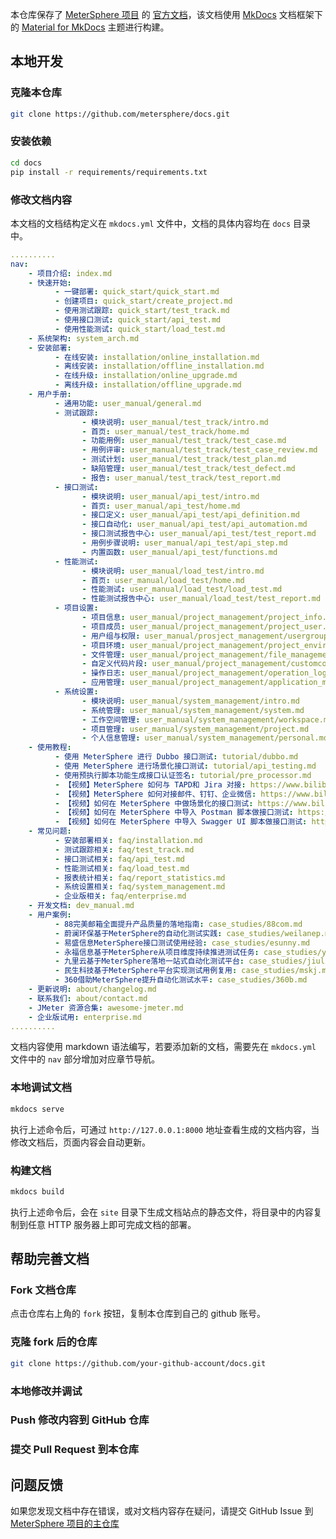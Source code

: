 本仓库保存了 [MeterSphere 项目]() 的 [官方文档](https://metersphere.io/docs/)，该文档使用 [MkDocs]() 文档框架下的 [Material for MkDocs]() 主题进行构建。

## 本地开发

### 克隆本仓库
```bash
git clone https://github.com/metersphere/docs.git
```

### 安装依赖
```bash
cd docs
pip install -r requirements/requirements.txt
```

### 修改文档内容
本文档的文档结构定义在 `mkdocs.yml` 文件中，文档的具体内容均在 `docs` 目录中。
```yaml
..........
nav:
    - 项目介绍: index.md
    - 快速开始:
          - 一键部署: quick_start/quick_start.md
          - 创建项目: quick_start/create_project.md
          - 使用测试跟踪: quick_start/test_track.md
          - 使用接口测试: quick_start/api_test.md
          - 使用性能测试: quick_start/load_test.md
    - 系统架构: system_arch.md
    - 安装部署:
          - 在线安装: installation/online_installation.md
          - 离线安装: installation/offline_installation.md
          - 在线升级: installation/online_upgrade.md
          - 离线升级: installation/offline_upgrade.md
    - 用户手册:
          - 通用功能: user_manual/general.md
          - 测试跟踪:
                - 模块说明: user_manual/test_track/intro.md
                - 首页: user_manual/test_track/home.md
                - 功能用例: user_manual/test_track/test_case.md
                - 用例评审: user_manual/test_track/test_case_review.md
                - 测试计划: user_manual/test_track/test_plan.md
                - 缺陷管理: user_manual/test_track/test_defect.md
                - 报告: user_manual/test_track/test_report.md
          - 接口测试:
                - 模块说明: user_manual/api_test/intro.md
                - 首页: user_manual/api_test/home.md
                - 接口定义: user_manual/api_test/api_definition.md
                - 接口自动化: user_manual/api_test/api_automation.md
                - 接口测试报告中心: user_manual/api_test/test_report.md
                - 用例步骤说明: user_manual/api_test/api_step.md
                - 内置函数: user_manual/api_test/functions.md
          - 性能测试:
                - 模块说明: user_manual/load_test/intro.md
                - 首页: user_manual/load_test/home.md
                - 性能测试: user_manual/load_test/load_test.md
                - 性能测试报告中心: user_manual/load_test/test_report.md
          - 项目设置:
                - 项目信息: user_manual/project_management/project_info.md
                - 项目成员: user_manual/project_management/project_user.md
                - 用户组与权限: user_manual/prosject_management/usergroup_permission.md
                - 项目环境: user_manual/project_management/project_environment.md
                - 文件管理: user_manual/project_management/file_management.md
                - 自定义代码片段: user_manual/project_management/customcode_snippets.md
                - 操作日志: user_manual/project_management/operation_log.md
                - 应用管理: user_manual/project_management/application_management.md
          - 系统设置:
                - 模块说明: user_manual/system_management/intro.md
                - 系统管理: user_manual/system_management/system.md
                - 工作空间管理: user_manual/system_management/workspace.md
                - 项目管理: user_manual/system_management/project.md
                - 个人信息管理: user_manual/system_management/personal.md      
    - 使用教程:
          - 使用 MeterSphere 进行 Dubbo 接口测试: tutorial/dubbo.md
          - 使用 MeterSphere 进行场景化接口测试: tutorial/api_testing.md
          - 使用预执行脚本功能生成接口认证签名: tutorial/pre_processor.md
          - 【视频】MeterSphere 如何与 TAPD和 Jira 对接: https://www.bilibili.com/video/BV1jr4y1c7Lg/
          - 【视频】MeterSphere 如何对接邮件、钉钉、企业微信: https://www.bilibili.com/video/BV1dp4y167ch/
          - 【视频】如何在 MeterSphere 中做场景化的接口测试: https://www.bilibili.com/video/BV1vy4y1q7f7/
          - 【视频】如何在 MeterSphere 中导入 Postman 脚本做接口测试: https://www.bilibili.com/video/BV1W54y1C7uY
          - 【视频】如何在 MeterSphere 中导入 Swagger UI 脚本做接口测试: https://www.bilibili.com/video/BV1YK411A7E8/
    - 常见问题:
          - 安装部署相关: faq/installation.md
          - 测试跟踪相关: faq/test_track.md
          - 接口测试相关: faq/api_test.md
          - 性能测试相关: faq/load_test.md
          - 报表统计相关: faq/report_statistics.md
          - 系统设置相关: faq/system_management.md
          - 企业版相关: faq/enterprise.md
    - 开发文档: dev_manual.md
    - 用户案例:
          - 88完美邮箱全面提升产品质量的落地指南: case_studies/88com.md
          - 蔚澜环保基于MeterSphere的自动化测试实践: case_studies/weilanep.md
          - 易盛信息MeterSphere接口测试使用经验: case_studies/esunny.md
          - 永福信息基于MeterSphere从项目维度持续推进测试任务: case_studies/yongfu.md
          - 九里云基于MeterSphere落地一站式自动化测试平台: case_studies/jiuliyun.md
          - 民生科技基于MeterSphere平台实现测试用例复用: case_studies/mskj.md
          - 360借助MeterSphere提升自动化测试水平: case_studies/360b.md
    - 更新说明: about/changelog.md
    - 联系我们: about/contact.md
    - JMeter 资源合集: awesome-jmeter.md
    - 企业版试用: enterprise.md
..........
```

文档内容使用 markdown 语法编写，若要添加新的文档，需要先在 `mkdocs.yml` 文件中的 `nav` 部分增加对应章节导航。

### 本地调试文档
```bash
mkdocs serve
```
执行上述命令后，可通过 `http://127.0.0.1:8000` 地址查看生成的文档内容，当修改文档后，页面内容会自动更新。

### 构建文档
```bash
mkdocs build
```

执行上述命令后，会在 `site` 目录下生成文档站点的静态文件，将目录中的内容复制到任意 HTTP 服务器上即可完成文档的部署。

## 帮助完善文档

### Fork 文档仓库
点击仓库右上角的 `fork` 按钮，复制本仓库到自己的 github 账号。

### 克隆 fork 后的仓库
```bash
git clone https://github.com/your-github-account/docs.git
```

### 本地修改并调试

### Push 修改内容到 GitHub 仓库

### 提交 Pull Request 到本仓库


## 问题反馈

如果您发现文档中存在错误，或对文档内容存在疑问，请提交 GitHub Issue 到 [MeterSphere 项目的主仓库](https://github.com/metersphere/metersphere/issues)

